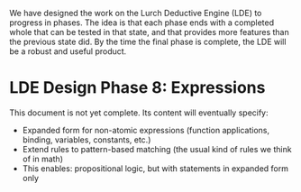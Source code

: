 
We have designed the work on the Lurch Deductive Engine (LDE) to progress in
phases.  The idea is that each phase ends with a completed whole that can be
tested in that state, and that provides more features than the previous
state did.  By the time the final phase is complete, the LDE will be a
robust and useful product.

# LDE Design Phase 8: Expressions

This document is not yet complete.  Its content will eventually specify:

 * Expanded form for non-atomic expressions (function applications,
   binding, variables, constants, etc.)
 * Extend rules to pattern-based matching (the usual kind of rules we think
   of in math)
 * This enables: propositional logic, but with statements in expanded form
   only
